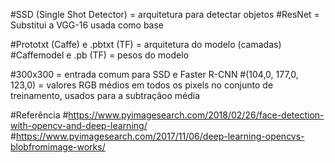 #SSD (Single Shot Detector) = arquitetura para detectar objetos
#ResNet = Substitui a VGG-16 usada como base

#Prototxt (Caffe) e .pbtxt (TF) = arquitetura do modelo (camadas)     
#Caffemodel e .pb (TF) = pesos do modelo

#300x300 = entrada comum para SSD e Faster R-CNN
#(104,0, 177,0, 123,0) = valores RGB médios em todos os pixels no conjunto de treinamento, usados para a subtraçãoo média

#Referência
#https://www.pyimagesearch.com/2018/02/26/face-detection-with-opencv-and-deep-learning/
#https://www.pyimagesearch.com/2017/11/06/deep-learning-opencvs-blobfromimage-works/
